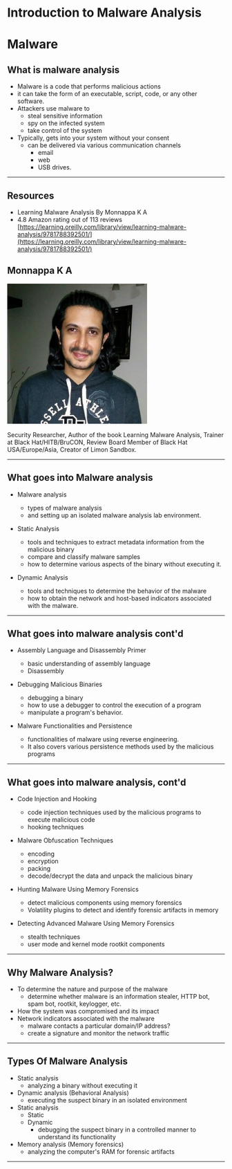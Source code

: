 # Introduction to Malware Analysis

# Malware

## What is malware analysis

* Malware is a code that performs malicious actions
* it can take the form of an executable, script, code, or any other software.
* Attackers use malware to 
  * steal sensitive information 
  * spy on the infected system 
  * take control of the system
* Typically, gets into your system without your consent
  * can be delivered via various communication channels 
    * email
    * web
    * USB drives.
    
---

## Resources

* Learning Malware Analysis By Monnappa K A
* 4.8 Amazon rating out of 113 reviews
[https://learning.oreilly.com/library/view/learning-malware-analysis/9781788392501/](https://learning.oreilly.com/library/view/learning-malware-analysis/9781788392501/)

## Monnappa K A

![](../images/monappa.jpeg)

Security Researcher, Author of the book Learning Malware Analysis, Trainer at Black Hat/HITB/BruCON, Review Board Member of Black Hat USA/Europe/Asia, Creator of Limon Sandbox.

---

## What goes into Malware analysis

* Malware analysis
  * types of malware analysis
  * and setting up an isolated malware analysis lab environment.

* Static Analysis
  * tools and techniques to extract metadata information from the malicious binary
  * compare and classify malware samples
  * how to determine various aspects of the binary  without executing it.

* Dynamic Analysis
  * tools and techniques to determine the behavior of the malware
  * how to obtain the network and host-based indicators associated with the malware.

---

## What goes into malware analysis cont'd

* Assembly Language and Disassembly Primer
  * basic understanding of assembly language 
  * Disassembly 

* Debugging Malicious Binaries
  * debugging a binary 
  * how to use a debugger to control the execution of a program 
  * manipulate a program's behavior.

* Malware Functionalities and Persistence
  * functionalities of malware using reverse engineering.
  * It also covers various persistence methods used by the malicious programs


---

## What goes into malware analysis, cont'd

* Code Injection and Hooking
  * code injection techniques used by the malicious programs to execute malicious code
  * hooking techniques 

* Malware Obfuscation Techniques
  * encoding
  * encryption
  * packing 
  * decode/decrypt the data and unpack the malicious binary
  

* Hunting Malware Using Memory Forensics
  * detect malicious components using memory forensics
  * Volatility  plugins to detect and identify forensic artifacts in memory

* Detecting Advanced Malware Using Memory Forensics
  * stealth techniques 
  * user mode and kernel mode rootkit components

---

## Why Malware Analysis?

* To determine the nature and purpose of the malware
  * determine whether malware is an information stealer, HTTP bot, spam bot, rootkit, keylogger, etc.
* How the system was compromised and its impact
* Network indicators associated with the malware
  * malware contacts a particular domain/IP address?
  * create a signature and monitor the network traffic 

---

## Types Of Malware Analysis
* Static analysis
  * analyzing a binary without executing it
* Dynamic analysis (Behavioral Analysis)
  * executing the suspect binary in an isolated environment
* Static analysis
  * Static
  * Dynamic
    * debugging the suspect binary in a controlled manner to understand its functionality
* Memory analysis (Memory forensics)
  * analyzing the computer's RAM for forensic artifacts

---